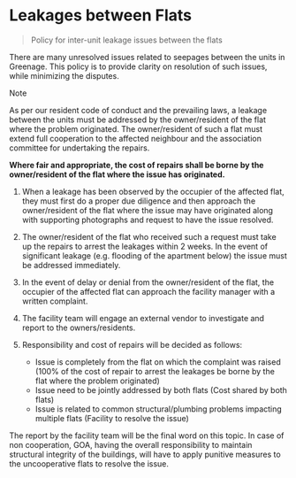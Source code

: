 # Leakages between Flats

> Policy for inter-unit leakage issues between the flats

There are many unresolved issues related to seepages between the units in Greenage. This policy is to provide clarity on resolution of such issues, while minimizing the disputes.

> [!Note]
> As per our resident code of conduct and the prevailing laws, a leakage between the units must be addressed by the owner/resident of the flat where the problem originated. The owner/resident of such a flat must extend full cooperation to the affected neighbour and the association committee for undertaking the repairs. 

**Where fair and appropriate, the cost of repairs shall be borne by the owner/resident of the flat where the issue has originated.**

1. When a leakage has been observed by the occupier of the affected flat, they must first do a proper due diligence and then approach the owner/resident of the flat where the issue may have originated along with supporting photographs and request to have the issue resolved. 

2. The owner/resident of the flat who received such a request must take up the repairs to arrest the leakages within 2 weeks. In the event of significant leakage (e.g. flooding of the apartment below) the issue must be addressed immediately. 

3. In the event of delay or denial from the owner/resident of the flat, the occupier of the affected flat can approach the facility manager with a written complaint. 

4. The facility team will engage an external vendor to investigate and report to the owners/residents. 

5. Responsibility and cost of repairs will be decided as follows:
    * Issue is completely from the flat on which the complaint was raised (100% of the cost of repair to arrest the leakages be borne by the flat where the problem originated)
    * Issue need to be jointly addressed by both flats (Cost shared by both flats)
    * Issue is related to common structural/plumbing problems impacting multiple flats (Facility to resolve the issue)

The report by the facility team will be the final word on this topic. In case of non cooperation, GOA, having the overall responsibility to maintain structural integrity of the buildings, will have to apply punitive measures to the uncooperative flats to resolve the issue.